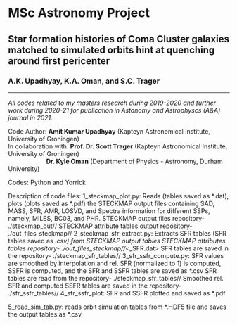 # MSc Astronomy Project

## Star formation histories of Coma Cluster galaxies matched to simulated orbits hint at quenching around first pericenter
### A.K. Upadhyay, K.A. Oman, and S.C. Trager
---------------------------------------------------------------------------------------------------------------------------

*All codes related to my masters research during 2019-2020 and further work during 2020-21 for publication in Astonomy and Astrophyscs (A&A) journal in 2021.*

Code Author: **Amit Kumar Upadhyay** (Kapteyn Astronomical Institute, University of Groningen)<br />
In collaboration with: **Prof. Dr. Scott Trager** (Kapteyn Astronomical Institute, University of Groningen)<br />
$~~~~~~~~~~~~~~~~~~~~~~$**Dr. Kyle Oman** (Department of Physics - Astronomy, Durham University)
                       
Codes: Python and Yorrick

Description of code files:
1_steckmap_plot.py: Reads (tables saved as *.dat), plots (plots saved as *.pdf) the STECKMAP output files containing SAD, MASS, SFR, AMR, LOSVD, and Spectra information for different SSPs, namely, MILES, BC03, and PHR.
                    STECKMAP output files repository- ./steckmap_out/<ssp>/
                    STECKMAP attribute tables output repository- ./out_files_steckmap/<ssp>/ 
2_steckmap_sfr_extract.py: Extracts SFR tables (SFR tables saved as *.csv) from STECKMAP output tables
                           STECKMAP attributes tables repository- ./out_files_steckmap/<ssp>/<*_SFR.dat>
                           SFR tables are saved in the repository- ./steckmap_sfr_tables/<ssp>/
3_sfr_ssfr_compute.py: SFR values are smoothed by interpolation and rel. SFR (normalized to 1) is computed, SSFR is computed, and the SFR and SSFR tables are saved as *.csv
                       SFR tables are read from the repository- ./steckmap_sfr_tables/<ssp>/
                       Smoothed rel. SFR and computed SSFR tables are saved in the repository- ./sfr_ssfr_tables/<ssp>/
4_sfr_ssfr_plot: SFR and SSFR plotted and saved as *.pdf
                 
5_read_sim_tab.py: reads orbit simulation tables from *.HDF5 file and saves the output tables as *.csv
